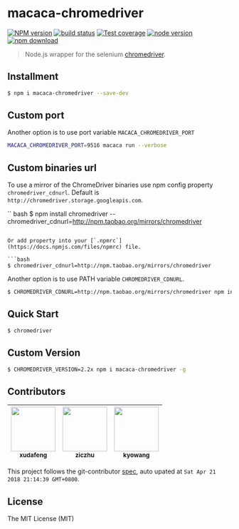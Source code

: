 # macaca-chromedriver

[![NPM version][npm-image]][npm-url]
[![build status][travis-image]][travis-url]
[![Test coverage][coveralls-image]][coveralls-url]
[![node version][node-image]][node-url]
[![npm download][download-image]][download-url]

[npm-image]: https://img.shields.io/npm/v/macaca-chromedriver.svg?style=flat-square
[npm-url]: https://npmjs.org/package/macaca-chromedriver
[travis-image]: https://img.shields.io/travis/macacajs/macaca-chromedriver.svg?style=flat-square
[travis-url]: https://travis-ci.org/macacajs/macaca-chromedriver
[coveralls-image]: https://img.shields.io/coveralls/macacajs/macaca-chromedriver.svg?style=flat-square
[coveralls-url]: https://coveralls.io/r/macacajs/macaca-chromedriver?branch=master
[node-image]: https://img.shields.io/badge/node.js-%3E=_4-green.svg?style=flat-square
[node-url]: http://nodejs.org/download/
[download-image]: https://img.shields.io/npm/dm/macaca-chromedriver.svg?style=flat-square
[download-url]: https://npmjs.org/package/macaca-chromedriver

> Node.js wrapper for the selenium [chromedriver](https://sites.google.com/a/chromium.org/chromedriver/).

## Installment

```bash
$ npm i macaca-chromedriver --save-dev
```

## Custom port

Another option is to use port variable `MACACA_CHROMEDRIVER_PORT`

``` bash
MACACA_CHROMEDRIVER_PORT=9516 macaca run --verbose
```

## Custom binaries url

To use a mirror of the ChromeDriver binaries use npm config property `chromedriver_cdnurl`.
Default is `http://chromedriver.storage.googleapis.com`.

`` bash
$ npm install chromedriver --chromedriver_cdnurl=http://npm.taobao.org/mirrors/chromedriver
```

Or add property into your [`.npmrc`](https://docs.npmjs.com/files/npmrc) file.

```bash
$ chromedriver_cdnurl=http://npm.taobao.org/mirrors/chromedriver
```

Another option is to use PATH variable `CHROMEDRIVER_CDNURL`.

```bash
$ CHROMEDRIVER_CDNURL=http://npm.taobao.org/mirrors/chromedriver npm install chromedriver
```

## Quick Start

```bash
$ chromedriver
```

## Custom Version

```bash
$ CHROMEDRIVER_VERSION=2.2x npm i macaca-chromedriver -g
```

<!-- GITCONTRIBUTOR_START -->

## Contributors

|[<img src="https://avatars1.githubusercontent.com/u/1011681?v=4" width="100px;"/><br/><sub><b>xudafeng</b></sub>](https://github.com/xudafeng)<br/>|[<img src="https://avatars1.githubusercontent.com/u/1044425?v=4" width="100px;"/><br/><sub><b>ziczhu</b></sub>](https://github.com/ziczhu)<br/>|[<img src="https://avatars0.githubusercontent.com/u/6824951?v=4" width="100px;"/><br/><sub><b>kyowang</b></sub>](https://github.com/kyowang)<br/>
| :---: | :---: | :---: |


This project follows the git-contributor [spec](https://github.com/xudafeng/git-contributor), auto upated at `Sat Apr 21 2018 21:14:39 GMT+0800`.

<!-- GITCONTRIBUTOR_END -->

## License

The MIT License (MIT)
